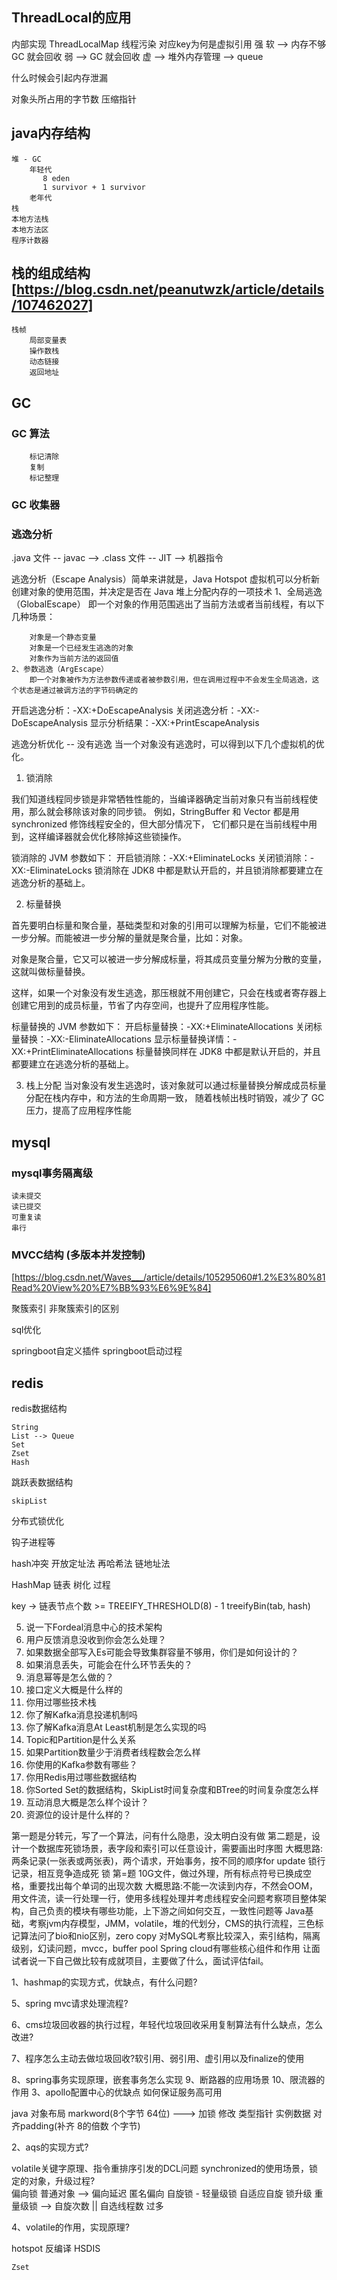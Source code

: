 ## ThreadLocal的应用
内部实现
    ThreadLocalMap 
线程污染
对应key为何是虚拟引用
    强
    软 --> 内存不够 GC 就会回收
    弱 --> GC 就会回收
    虚 --> 堆外内存管理 --> queue

什么时候会引起内存泄漏


对象头所占用的字节数
压缩指针


## java内存结构
    堆 - GC
        年轻代
           8 eden
           1 survivor + 1 survivor
        老年代
    栈
    本地方法栈
    本地方法区
    程序计数器

## 栈的组成结构  [https://blog.csdn.net/peanutwzk/article/details/107462027]
    栈帧
        局部变量表
        操作数栈
        动态链接
        返回地址

## GC
### GC 算法
        标记清除
        复制
        标记整理

### GC 收集器

### 逃逸分析
 .java 文件 -- javac --> .class 文件 -- JIT --> 机器指令
 
逃逸分析（Escape Analysis）简单来讲就是，Java Hotspot 虚拟机可以分析新创建对象的使用范围，并决定是否在 Java 堆上分配内存的一项技术
    1、全局逃逸（GlobalEscape）
        即一个对象的作用范围逃出了当前方法或者当前线程，有以下几种场景：

        对象是一个静态变量
        对象是一个已经发生逃逸的对象
        对象作为当前方法的返回值
    2、参数逃逸（ArgEscape）
        即一个对象被作为方法参数传递或者被参数引用，但在调用过程中不会发生全局逃逸，这个状态是通过被调方法的字节码确定的

开启逃逸分析：-XX:+DoEscapeAnalysis
关闭逃逸分析：-XX:-DoEscapeAnalysis
显示分析结果：-XX:+PrintEscapeAnalysis

逃逸分析优化 -- 没有逃逸
当一个对象没有逃逸时，可以得到以下几个虚拟机的优化。
1) 锁消除

我们知道线程同步锁是非常牺牲性能的，当编译器确定当前对象只有当前线程使用，那么就会移除该对象的同步锁。
例如，StringBuffer 和 Vector 都是用 synchronized 修饰线程安全的，但大部分情况下，
它们都只是在当前线程中用到，这样编译器就会优化移除掉这些锁操作。

锁消除的 JVM 参数如下：
开启锁消除：-XX:+EliminateLocks
关闭锁消除：-XX:-EliminateLocks
锁消除在 JDK8 中都是默认开启的，并且锁消除都要建立在逃逸分析的基础上。

2) 标量替换

首先要明白标量和聚合量，基础类型和对象的引用可以理解为标量，它们不能被进一步分解。而能被进一步分解的量就是聚合量，比如：对象。

对象是聚合量，它又可以被进一步分解成标量，将其成员变量分解为分散的变量，这就叫做标量替换。

这样，如果一个对象没有发生逃逸，那压根就不用创建它，只会在栈或者寄存器上创建它用到的成员标量，节省了内存空间，也提升了应用程序性能。

标量替换的 JVM 参数如下：
开启标量替换：-XX:+EliminateAllocations
关闭标量替换：-XX:-EliminateAllocations
显示标量替换详情：-XX:+PrintEliminateAllocations
标量替换同样在 JDK8 中都是默认开启的，并且都要建立在逃逸分析的基础上。

3) 栈上分配
当对象没有发生逃逸时，该对象就可以通过标量替换分解成成员标量分配在栈内存中，和方法的生命周期一致，
随着栈帧出栈时销毁，减少了 GC 压力，提高了应用程序性能


## mysql
### mysql事务隔离级

    读未提交
    读已提交
    可重复读
    串行

### MVCC结构 (多版本并发控制)  
  [https://blog.csdn.net/Waves___/article/details/105295060#1.2%E3%80%81Read%20View%20%E7%BB%93%E6%9E%84]

聚簇索引
非聚簇索引的区别

sql优化

springboot自定义插件
springboot启动过程

## redis
redis数据结构

    String
    List --> Queue
    Set
    Zset
    Hash
    
跳跃表数据结构

    skipList
    
分布式锁优化

钩子进程等

hash冲突
    开放定址法
    再哈希法
    链地址法
    
    
HashMap 链表 树化 过程

key -> 链表节点个数 >= TREEIFY_THRESHOLD(8) - 1
    treeifyBin(tab, hash)
    
    
    

5. 说一下Fordeal消息中心的技术架构
6. 用户反馈消息没收到你会怎么处理？
7. 如果数据全部写入Es可能会导致集群容量不够用，你们是如何设计的？
8. 如果消息丢失，可能会在什么环节丢失的？
9. 消息幂等是怎么做的？
10. 接口定义大概是什么样的
11. 你用过哪些技术栈
12. 你了解Kafka消息投递机制吗
13. 你了解Kafka消息At Least机制是怎么实现的吗
14. Topic和Partition是什么关系
15. 如果Partition数量少于消费者线程数会怎么样
16. 你使用的Kafka参数有哪些？
17. 你用Redis用过哪些数据结构
18. 你Sorted Set的数据结构，SkipList时间复杂度和BTree的时间复杂度怎么样
19. 互动消息大概是怎么样个设计？
20. 资源位的设计是什么样的？


第一题是分转元，写了一个算法，问有什么隐患，没太明白没有做
第二题是，设计一个数据库死锁场景，表字段和索引可以任意设计，需要画出时序图
大概思路:两条记录(一张表或两张表)，两个请求，开始事务，按不同的顺序for update 锁行记录，相互竞争造成死
锁
第=题 10G文件，做过外理，所有标点符号已换成空格，重要找出每个单词的出现次数
大概思路:不能一次读到内存，不然会OOM，用文件流，读一行处理一行，使用多线程处理并考虑线程安全问题考察项目整体架构，自己负责的模块有哪些功能，上下游之间如何交互，一致性问题等
 Java基础，考察jvm内存模型，JMM，volatile，堆的代划分，CMS的执行流程，三色标记算法问了bio和nio区别，zero copy
对MySQL考察比较深入，索引结构，隔离级别，幻读问题，mvcc，buffer pool Spring cloud有哪些核心组件和作用
让面试者说一下自己做比较有成就项目，主要做了什么，面试评估fail。

1、hashmap的实现方式，优缺点，有什么问题?

5、spring mvc请求处理流程?

6、cms垃圾回收器的执行过程，年轻代垃圾回收采用复制算法有什么缺点，怎么改进?

7、程序怎么主动去做垃圾回收?软引用、弱引用、虚引用以及finalize的使用 

8、spring事务实现原理，嵌套事务怎么实现
9、断路器的应用场景
10、限流器的作用
3、apollo配置中心的优缺点
如何保证服务高可用


java 对象布局
    markword(8个字节 64位)  ---> 加锁 修改
    类型指针 
    实例数据 
    对齐padding(补齐 8的倍数 个字节)
    
    
2、aqs的实现方式?


volatile关键字原理、指令重排序引发的DCL问题 
synchronized的使用场景，锁定的对象，升级过程?    
偏向锁
    普通对象 --> 偏向延迟
    匿名偏向
自旋锁 - 轻量级锁
    自适应自旋
锁升级
    重量级锁 --> 自旋次数 || 自选线程数 过多
    
4、volatile的作用，实现原理?

hotspot 反编译
    HSDIS
    
    
    
    Zset 

